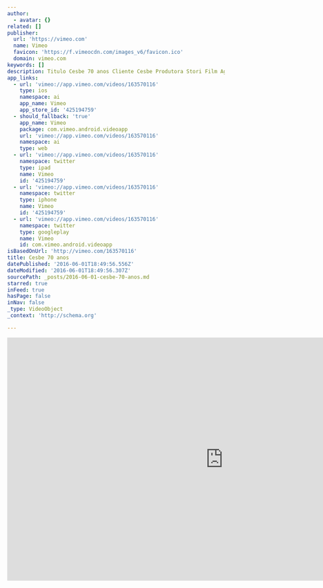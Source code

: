 ```yaml
---
author:
  - avatar: {}
related: []
publisher:
  url: 'https://vimeo.com'
  name: Vimeo
  favicon: 'https://f.vimeocdn.com/images_v6/favicon.ico'
  domain: vimeo.com
keywords: []
description: Titulo Cesbe 70 anos Cliente Cesbe Produtora Stori Film Agencia Manalais Direção Rodrigo Stori Fotografia Rodrigo Stori
app_links:
  - url: 'vimeo://app.vimeo.com/videos/163570116'
    type: ios
    namespace: ai
    app_name: Vimeo
    app_store_id: '425194759'
  - should_fallback: 'true'
    app_name: Vimeo
    package: com.vimeo.android.videoapp
    url: 'vimeo://app.vimeo.com/videos/163570116'
    namespace: ai
    type: web
  - url: 'vimeo://app.vimeo.com/videos/163570116'
    namespace: twitter
    type: ipad
    name: Vimeo
    id: '425194759'
  - url: 'vimeo://app.vimeo.com/videos/163570116'
    namespace: twitter
    type: iphone
    name: Vimeo
    id: '425194759'
  - url: 'vimeo://app.vimeo.com/videos/163570116'
    namespace: twitter
    type: googleplay
    name: Vimeo
    id: com.vimeo.android.videoapp
isBasedOnUrl: 'http://vimeo.com/163570116'
title: Cesbe 70 anos
datePublished: '2016-06-01T18:49:56.556Z'
dateModified: '2016-06-01T18:49:56.307Z'
sourcePath: _posts/2016-06-01-cesbe-70-anos.md
starred: true
inFeed: true
hasPage: false
inNav: false
_type: VideoObject
_context: 'http://schema.org'

---
```

<iframe src="http://cdn.embedly.com/widgets/media.html?src=https%3A%2F%2Fplayer.vimeo.com%2Fvideo%2F163570116&amp;src_secure=1&amp;url=https%3A%2F%2Fvimeo.com%2F163570116&amp;image=https%3A%2F%2Fi.vimeocdn.com%2Fvideo%2F566976815_1280x720.jpg&amp;key=b7d04c9b404c499eba89ee7072e1c4f7&amp;type=text%2Fhtml&amp;schema=vimeo" width="1000" height="563" scrolling="no" frameborder="0" allowfullscreen="" style=""></iframe>